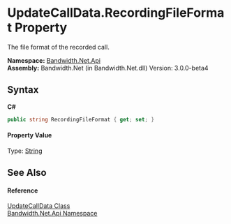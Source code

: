 ﻿# UpdateCallData.RecordingFileFormat Property 
 

The file format of the recorded call.

**Namespace:**&nbsp;<a href ="N_Bandwidth_Net_Api.md">Bandwidth.Net.Api</a><br />**Assembly:**&nbsp;Bandwidth.Net (in Bandwidth.Net.dll) Version: 3.0.0-beta4

## Syntax

**C#**<br />
``` C#
public string RecordingFileFormat { get; set; }
```


#### Property Value
Type: <a href="http://msdn2.microsoft.com/en-us/library/s1wwdcbf" target="_blank">String</a>

## See Also


#### Reference
<a href ="T_Bandwidth_Net_Api_UpdateCallData.md">UpdateCallData Class</a><br /><a href ="N_Bandwidth_Net_Api.md">Bandwidth.Net.Api Namespace</a><br />